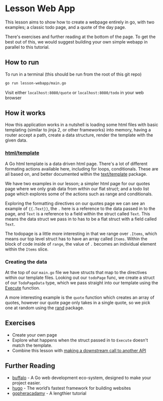 # Lesson Web App

This lesson aims to show how to create a webpage entirely in go, with two examples; a classic todo page, and a quote of the day page.

There's exercises and further reading at the bottom of the page. To get the best out of this, we would suggest building your own simple webapp in parallel to this tutorial.

## How to run

To run in a terminal (this should be run from the root of this git repo)

```sh
go run lesson-webapp/main.go
```

Visit either `localhost:8080/quote` or `localhost:8080/todo` in your web browser

## How it works

How this application works in a nutshell is loading some html files with basic templating (similar to jinja 2, or other frameworks) into memory, having a router accept a path, create a data structure, render the template with the given data.

### [html/template](https://golang.org/pkg/html/template/)

A Go html template is a data driven html page. There's a lot of different formating actions available here, including for loops, conditionals. These are all based on, and better documented within the [text/template](https://golang.org/pkg/text/template/#hdr-Actions) package.

We have two examples in our lesson; a simpler html page for our quotes page where we only grab data from within our flat struct; and a todo list page which explores some of the actions such as range and conditionals.

Exploring the formatting directives on our quotes page we can see an example of `{{.Text}}`, the `.` here is a reference to the data passed in to the page, and `Text` is a reference to a field within the struct called `Text`. This means the data struct we pass in to has to be a flat struct with a field called `Text`.

The todopage is a little more interesting in that we range over `.Items`, which means our top level struct has to have an array called `Items`. Within the block of code inside of `range`, the value of `.` becomes an individual element within the `Items` slice.

### Creating the data

At the top of our `main.go` file we have structs that map to the directives within our template files. Looking out our `todoPage` func, we create a struct of our `TodoPageData` type, which we pass straight into our template using the [Execute](https://golang.org/pkg/text/template/#hdr-Actions) function.

A more interesting example is the `quote` function which creates an array of quotes, however our quote page only takes in a single quote, so we pick one at random using the [rand](https://golang.org/pkg/math/rand/) package.

## Exercises

- Create your own page
- Explore what happens when the struct passed in to `Execute` doesn't match the template.
- Combine this lesson with [making a downstream call to another API](../lesson-third-party/README.md)

## Further Reading

- [buffalo](https://github.com/gobuffalo/buffalo) - A Go web development eco-system, designed to make your project easier.
- [hugo](https://gohugo.io/) - The world’s fastest framework for building websites
- [gopheracadamy](https://blog.gopheracademy.com/advent-2017/using-go-templates/) - A lengthier tutorial
